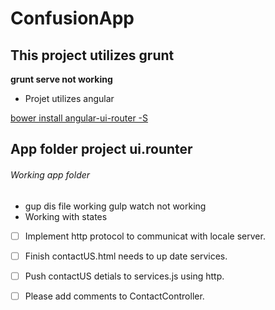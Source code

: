 # ConfusionApp
## This project utilizes grunt
**grunt serve not working**
- Projet utilizes angular 


[bower install angular-ui-router -S](http://bower.io/)


## App folder project ui.rounter
###### Working app folder
- gup dis file working gulp watch not working
- Working with states

- [ ] Implement http protocol to communicat with locale server.
- [ ] Finish contactUS.html needs to up date services.
- [ ] Push contactUS detials to services.js using http.
- [ ] Please add comments to ContactController.


